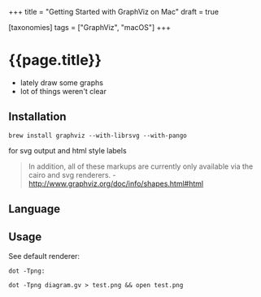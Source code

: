 +++
title = "Getting Started with GraphViz on Mac"
draft = true

[taxonomies]
tags = ["GraphViz", "macOS"]
+++

# {{page.title}}

- lately draw some graphs
- lot of things weren't clear

## Installation

`brew install graphviz --with-librsvg --with-pango`

for svg output and html style labels

> In addition, all of these markups are currently only available via the cairo and svg renderers. - http://www.graphviz.org/doc/info/shapes.html#html

## Language


## Usage

See default renderer:

`dot -Tpng:`


`dot -Tpng diagram.gv > test.png && open test.png`
